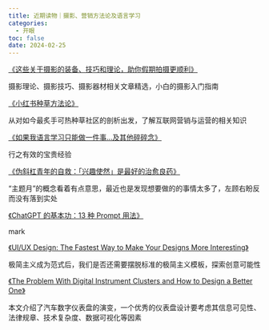 ```yaml
---
title: 近期读物｜摄影、营销方法论及语言学习
categories:
  - 开眼
toc: false
date: 2024-02-25
---
```


[《这些关于摄影的装备、技巧和理论，助你假期拍摄更顺利》](https://sspai.com/post/75837)

摄影理论、摄影技巧、摄影器材相关文章精选，小白的摄影入门指南



[《小红书种草方法论》](https://docs.qq.com/pdf/DTmFvb25XbWFqSXVD?)

从对如今最炙手可热种草社区的剖析出发，了解互联网营销与运营的相关知识



[《如果我语言学习只能做一件事…及其他碎碎念》](https://sspai.com/post/85611)

行之有效的宝贵经验



[《伪斜杠青年的自救：「兴趣使然」是最好的治愈良药》](https://sspai.com/post/86625)

“主题月”的概念看着有点意思，最近也是发现想要做的的事情太多了，左顾右盼反而没有落到实处



[《ChatGPT 的基本功：13 种 Prompt 用法》](https://sspai.com/post/78593)

mark



[《UI/UX Design: The Fastest Way to Make Your Designs More Interesting》](https://medium.com/@nicklawrencedesign/ui-ux-design-the-fastest-way-to-make-your-designs-more-interesting-77ea358a65bd)

极简主义成为范式后，我们是否还需要摆脱标准的极简主义模板，探索创意可能性



[《The Problem With Digital Instrument Clusters and How to Design a Better One》](https://www.theturnsignalblog.com/the-problem-with-digital-instrument-clusters-and-how-to-design-a-better-one/)

本文介绍了汽车数字仪表盘的演变，一个优秀的仪表盘设计要考虑其信息可见性、法律规章、技术复杂度、数据可视化等因素
